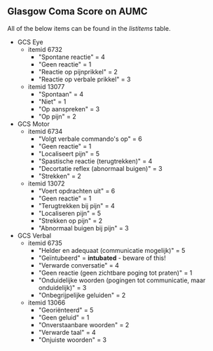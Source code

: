 ## Glasgow Coma Score on AUMC

All of the below items can be found in the _listitems_ table.

- GCS Eye
  - itemid 6732
    - "Spontane reactie"  = 4
    - "Geen reactie"      = 1
    - "Reactie op pijnprikkel" = 2
    - "Reactie op verbale prikkel" = 3
  - itemid 13077
    - "Spontaan" = 4
    - "Niet" = 1
    - "Op aanspreken" = 3
    - "Op pijn" = 2
- GCS Motor
  - itemid 6734
    - "Volgt verbale commando's op" = 6
    - "Geen reactie" = 1
    - "Localiseert pijn" = 5
    - "Spastische reactie (terugtrekken)"  = 4
    - "Decortatie reflex (abnormaal buigen)" = 3
    - "Strekken" = 2
  - itemid 13072
    - "Voert opdrachten uit" = 6
    - "Geen reactie" = 1
    - "Terugtrekken bij pijn" = 4
    - "Localiseren pijn" = 5
    - "Strekken op pijn" = 2
    - "Abnormaal buigen bij pijn" = 3
- GCS Verbal
  - itemid 6735
    - "Helder en adequaat (communicatie mogelijk)" = 5
    - "Geïntubeerd" = **intubated** - beware of this!
    - "Verwarde conversatie" = 4
    - "Geen reactie (geen zichtbare poging tot praten)" = 1
    - "Onduidelijke woorden (pogingen tot communicatie, maar onduidelijk)" = 3
    - "Onbegrijpelijke geluiden" = 2
  - itemid 13066
    - "Georiënteerd" = 5
    - "Geen geluid" = 1
    - "Onverstaanbare woorden" = 2
    - "Verwarde taal" = 4
    - "Onjuiste woorden" = 3
